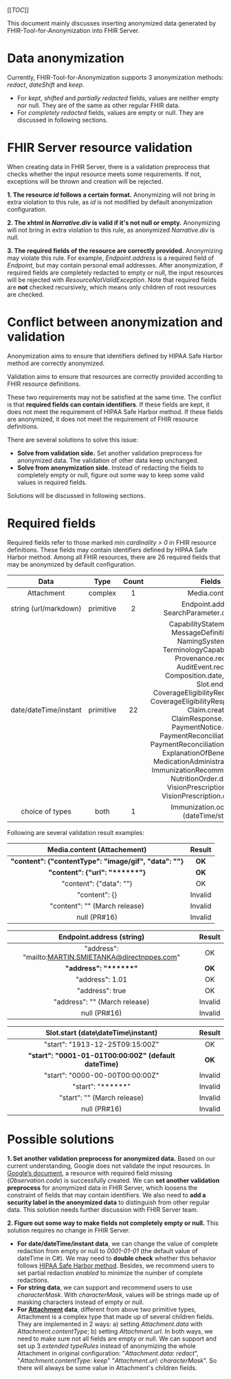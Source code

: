 [[_TOC_]]

This document mainly discusses inserting anonymized data generated by FHIR-Tool-for-Anonymization into FHIR Server.

# Data anonymization
Currently, FHIR-Tool-for-Anonymization supports 3 anonymization methods: _redact_, _dateShift_ and _keep_.
- For _kept_, _shifted_ and _partially redacted_ fields, values are neither empty nor null.
They are of the same as other regular FHIR data.
- For _completely redacted_ fields, values are empty or null.
They are discussed in following sections.

# FHIR Server resource validation
When creating data in FHIR Server, there is a validation preprocess that checks whether the input resource meets some requirements.
If not, exceptions will be thrown and creation will be rejected.

**1. The resource _id_ follows a certain format.**
Anonymizing will not bring in extra violation to this rule, as _id_ is not modified by default anonymization configuration.

**2. The xhtml in _Narrative.div_ is valid if it's not null or empty.**
Anonymizing will not bring in extra violation to this rule, as anonymized _Narrative.div_ is null.

**3. The required fields of the resource are correctly provided.**
Anonymizing may violate this rule.
For example, _Endpoint.address_ is a required field of _Endpoint_, but may contain personal email addresses.
After anonymization, if required fields are completely redacted to empty or null, the input resources will be rejected with  _ResourceNotValidException_.
Note that required fields are **not** checked recursively, which means only children of root resources are checked.

# Conflict between anonymization and validation
Anonymization aims to ensure that identifiers defined by HIPAA Safe Harbor method are correctly anonymized.

Validation aims to ensure that resources are correctly provided according to FHIR resource definitions.

These two requirements may not be satisfied at the same time.
The conflict is that **required fields can contain identifiers**.
If these fields are kept, it does not meet the requirement of HIPAA Safe Harbor method.
If these fields are anonymized, it does not meet the requirement of FHIR resource definitions.

There are several solutions to solve this issue:
- **Solve from validation side.**
Set another validation preprocess for anonymized data.
The validation of other data keep unchanged. 
- **Solve from anonymization side.**
Instead of redacting the fields to completely empty or null, figure out some way to keep some valid values in required fields.

Solutions will be discussed in following sections.

# Required fields
Required fields refer to those marked _min cardinality > 0_ in FHIR resource definitions.
These fields may contain identifiers defined by HIPAA Safe Harbor method.
Among all FHIR resources, there are 26 required fields that may be anonymized by default configuration.

|Data|Type|Count|Fields|
|:-:|:-:|:-:|:-:|
|Attachment|complex|1|Media.content|
|string (url/markdown)|primitive|2|Endpoint.address, SearchParameter.description|
|date/dateTime/instant|primitive|22|CapabilityStatement.date, MessageDefinition.date, NamingSystem.date, TerminologyCapabilities.date, Provenance.recorded, AuditEvent.recorded, Composition.date, Slot.start, Slot.end, CoverageEligibilityRequest.created, CoverageEligibilityResponse.created, Claim.created, ClaimResponse.created, PaymentNotice.created, PaymentReconciliation.created, PaymentReconciliation.paymentDate, ExplanationOfBenefit.created, MedicationAdministration.effective, ImmunizationRecommendation.date, NutritionOrder.dateTime, VisionPrescription.created, VisionPrescription.dateWritten|
|choice of types|both|1|Immunization.occurence (dateTime/string)|

Following are several validation result examples:

|Media.content (Attachement)|Result|
|:-:|:-:|
|**"content": \{"contentType": "image/gif", "data": ""\}**|**OK**|
|**"content": \{"url": "\*\*\*\*\*\*"\}**|**OK**|
|"content": \{"data": ""\}|OK|
|"content": \{\}|Invalid|
|"content": "" (March release)|Invalid|
|null (PR#16)|Invalid|

|Endpoint.address (string)|Result|
|:-:|:-:|
|"address": "mailto:MARTIN.SMIETANKA@directnppes.com"|OK|
|**"address": "\*\*\*\*\*\*"**|**OK**|
|"address": 1.01|OK|
|"address": true|OK|
|"address": "" (March release)|Invalid|
|null (PR#16)|Invalid|

|Slot.start (date\dateTime\instant)|Result|
|:-:|:-:|
|"start": "1913-12-25T09:15:00Z"|OK|
|**"start": "0001-01-01T00:00:00Z" (default dateTime)**|**OK**|
|"start": "0000-00-00T00:00:00Z"|Invalid|
|"start": "******"|Invalid|
|"start": "" (March release)|Invalid|
|null (PR#16)|Invalid|

# Possible solutions
**1. Set another validation preprocess for anonymized data.**
Based on our current understanding, Google does not validate the input resources.
In [Google’s document](https://cloud.google.com/healthcare/docs/how-tos/fhir-resources), a resource with required field missing (_Observation.code_) is successfully created.
We can **set another validation preprocess** for anonymized data in FHIR Server, which loosens the constraint of fields that may contain identifiers.
We also need to **add a security label in the anonymized data** to distinguish from other regular data.
This solution needs further discussion with FHIR Server team.

**2. Figure out some way to make fields not completely empty or null.** This solution requires no change in FHIR Server.
- **For date/dateTime/instant data**, we can change the value of complete redaction from empty or null to _0001-01-01_ (the default value of dateTime in C#). We may need to **double check** whether this behavior follows [HIPAA Safe Harbor method](https://www.hhs.gov/hipaa/for-professionals/privacy/special-topics/de-identification/index.html#safeharborguidance).
Besides, we recommend users to set partial redaction _enabled_ to minimize the number of complete redactions.
- **For string data**, we can support and recommend users to use _characterMask_.
With _characterMask_, values will be strings made up of masking characters instead of empty or null.
- **For [Attachment](https://www.hl7.org/fhir/datatypes.html#Attachment) data**, different from above two primitive types, Attachment is a complex type that made up of several children fields.
They are implemented in 2 ways: a) setting _Attachment.data_ with _Attachment.contentType_; b) setting _Attachment.url_.
In both ways, we need to make sure not all fields are empty or null.
We can support and set up 3 _extended typeRules_ instead of anonymizing the whole Attachment in original configuration: "_Attachment.data: redact_", "_Attachment.contentType: keep_" "_Attachment.url: characterMask_".
So there will always be some value in Attachment's children fields.

